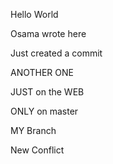 Hello World

Osama wrote here

Just created a commit


ANOTHER ONE

JUST on the WEB


ONLY on master

MY Branch

New Conflict

